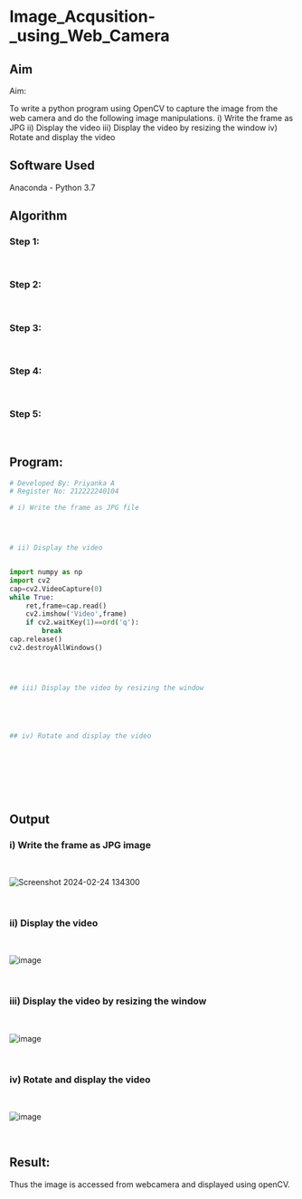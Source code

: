 # Image_Acqusition-_using_Web_Camera
## Aim
 
Aim:
 
To write a python program using OpenCV to capture the image from the web camera and do the following image manipulations.
i) Write the frame as JPG 
ii) Display the video 
iii) Display the video by resizing the window
iv) Rotate and display the video

## Software Used
Anaconda - Python 3.7
## Algorithm
### Step 1:
<br>

### Step 2:
<br>

### Step 3:
<br>

### Step 4:
<br>

### Step 5:
<br>

## Program:
``` Python
# Developed By: Priyanka A
# Register No: 212222240104

# i) Write the frame as JPG file




# ii) Display the video


import numpy as np
import cv2
cap=cv2.VideoCapture(0)
while True:
    ret,frame=cap.read()
    cv2.imshow('Video',frame)
    if cv2.waitKey(1)==ord('q'):
        break
cap.release()
cv2.destroyAllWindows()




## iii) Display the video by resizing the window





## iv) Rotate and display the video









```
## Output

### i) Write the frame as JPG image
</br>

![Screenshot 2024-02-24 134300](https://github.com/PriyankaAnnadurai/Image_Acqusition-_using_Web_Camera/assets/118351569/c7974234-a7ef-4df4-a18e-4c348bc8edcb)


</br>


### ii) Display the video
</br>

![image](https://github.com/PriyankaAnnadurai/Image_Acqusition-_using_Web_Camera/assets/118351569/d8655979-689f-4a2a-9194-04b4a2c41039)


</br>


### iii) Display the video by resizing the window
</br>

![image](https://github.com/PriyankaAnnadurai/Image_Acqusition-_using_Web_Camera/assets/118351569/1026b587-9bc9-4ae5-98ac-6d332ffe78bd)


</br>

### iv) Rotate and display the video
</br>

![image](https://github.com/PriyankaAnnadurai/Image_Acqusition-_using_Web_Camera/assets/118351569/71c2cc65-e266-4cd1-86f0-4cf15e193d0d)


</br>


## Result:
Thus the image is accessed from webcamera and displayed using openCV.
